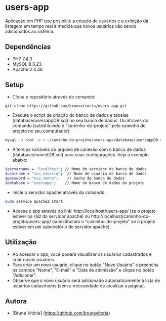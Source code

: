 # users-app
Aplicação em PHP que posibilite a criação de usuários e a exibição da listagem em tempo real à medida que novos usuários vão sendo adicionados ao sistema.

## Dependências
- PHP 7.4.3
- MySQL 8.0.23
- Apache 2.4.46

## Setup
- Clone o repositório através do comando:
```bash
git clone https://github.com/brunavitoria/users-app.git
```
- Execute o script de criação do banco de dados e tabelas (database/usersappDB.sql) no seu banco de dados. Ou através do comando (subistituindo o "caminho-do-projeto" pelo caminho do projeto no seu computador): 
```bash
mysql -u root -p < ~/caminho-do-projeto/users-app/database/usersappDB.sql
```
- Altere as variáveis do arquivo de conexão com o banco de dados (database/conectDB.sql) para suas configurações. Veja o exemplo abaixo:
```bash
$servername = "localhost"; // Nome do servidor do banco de dados
$username = "seu_usuario";  // Nome de usuário do banco de dados
$password = "sua_senha";    // Senha do banco de dados
$database = "usersapp";    // Nome do banco de dados do projeto
```
- Inicie o servidor apache através do comando:
```bash
sudo service apache2 start
```
- Acesse o app através do link: http://localhost/users-app/ (se o projeto estiver na raiz do servidor apache) ou http://localhost/caminho-do-projeto/users-app/ (subistifuindo o "caminho-do-projeto" se o projeto estiver em um subdiretório do servidor apache).

## Utilização
- Ao acessar o app, você poderá visualizar os usuários cadastrados e criar novos usuários.
- Para criar um novo usuário, clique no botão "Novo Usuário" e preencha os campos "Nome", "E-mail" e "Data de adimissão" e clique no botão "Adicionar".
- Observe que o novo usuário será adicionado automaticamente à lista de usuários cadastrados (sem a necessidade de atualizar a página).

## Autora
- [Bruna Vitória] (https://github.com/brunavitoria)

